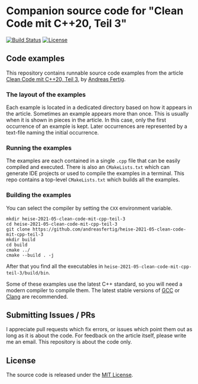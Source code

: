 # Companion source code for "Clean Code mit C++20, Teil 3"


[![Build Status](https://github.com/andreasfertig/heise-2021-05-clean-code-mit-cpp-teil-3/workflows/ci/badge.svg)](https://github.com/andreasfertig/heise-2021-05-clean-code-mit-cpp-teil-3/actions/) [![License](https://img.shields.io/badge/license-MIT-blue.svg)](/LICENSE.txt) 


## Code examples

This repository contains runnable source code examples from the article [Clean Code mit C++20, Teil 3](https://www.heise.de/select/ix/2021/04), by [Andreas Fertig](https://andreasfertig.info).

### The layout of the examples

Each example is located in a dedicated directory based on how it appears in the article. Sometimes an example appears more than once. This is usually when it is shown in pieces in the article. In this case, only the first occurrence of an example is kept. Later occurrences are represented by a text-file naming the initial occurrence.

### Running the examples

The examples are each contained in a single `.cpp` file that can be easily compiled and executed. There is also an `CMakeLists.txt` which can generate IDE projects or used to compile the examples in a terminal. 
This repo contains a top-level `CMakeLists.txt` which builds all the examples. 

### Building the examples

You can select the compiler by setting the `CXX` environment variable.

```
mkdir heise-2021-05-clean-code-mit-cpp-teil-3
cd heise-2021-05-clean-code-mit-cpp-teil-3
git clone https://github.com/andreasfertig/heise-2021-05-clean-code-mit-cpp-teil-3
mkdir build
cd build
cmake ../
cmake --build . -j
```

After that you find all the executables in `heise-2021-05-clean-code-mit-cpp-teil-3/build/bin`.

Some of these examples use the latest C++ standard, so you will need a modern compiler to compile them. The latest stable versions of [GCC](https://gcc.gnu.org/releases.html) or [Clang](https://releases.llvm.org) are recommended.

## Submitting Issues / PRs

I appreciate pull requests which fix errors, or issues which point them out as long as it is about the code. For feedback on the article itself, please write me an email. This repository is about the code only.


## License

The source code is released under the [MIT License](/LICENSE.txt).

